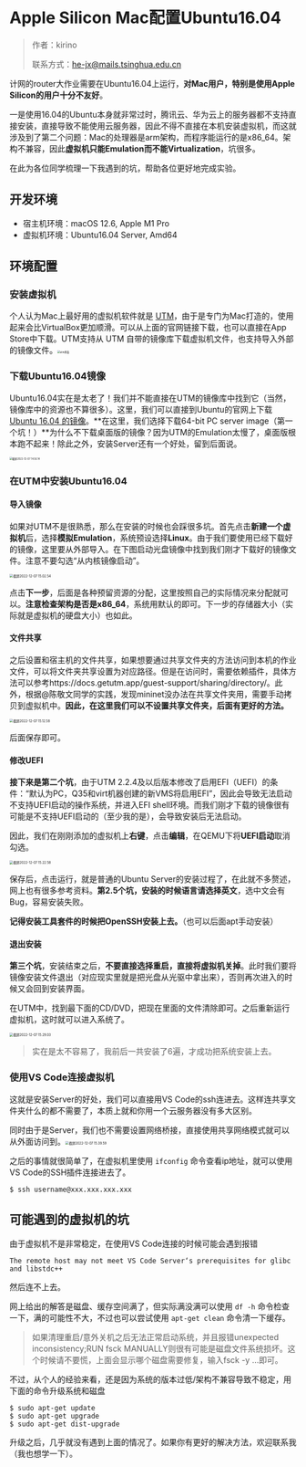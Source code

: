 # Apple Silicon Mac配置Ubuntu16.04

> 作者：kirino
>
> 联系方式：he-jx@mails.tsinghua.edu.cn

计网的router大作业需要在Ubuntu16.04上运行，**对Mac用户，特别是使用Apple Silicon的用户十分不友好**。

一是使用16.04的Ubuntu本身就非常过时，腾讯云、华为云上的服务器都不支持直接安装，直接导致不能使用云服务器，因此不得不直接在本机安装虚拟机，而这就涉及到了第二个问题：Mac的处理器是arm架构，而程序能运行的是x86_64。架构不兼容，因此**虚拟机只能Emulation而不能Virtualization**，坑很多。

在此为各位同学梳理一下我遇到的坑，帮助各位更好地完成实验。

## 开发环境

- 宿主机环境：macOS 12.6, Apple M1 Pro
- 虚拟机环境：Ubuntu16.04 Server, Amd64

## 环境配置

### 安装虚拟机

个人认为Mac上最好用的虚拟机软件就是 [UTM](https://mac.getutm.app/)，由于是专门为Mac打造的，使用起来会比VirtualBox更加顺滑。可以从上面的官网链接下载，也可以直接在App Store中下载。UTM支持从 UTM 自带的镜像库下载虚拟机文件，也支持导入外部的镜像文件。<img src="/homework/network/img/utm.png" alt="utm界面" style="zoom:30%;" />

### 下载Ubuntu16.04镜像

Ubuntu16.04实在是太老了！我们并不能直接在UTM的镜像库中找到它（当然，镜像库中的资源也不算很多）。这里，我们可以直接到Ubuntu的官网上下载 [Ubuntu 16.04 的镜像](https://releases.ubuntu.com/16.04/)。**在这里，我们选择下载64-bit PC server image（第一个坑！）**为什么不下载桌面版的镜像？因为UTM的Emulation太慢了，桌面版根本跑不起来！除此之外，安装Server还有一个好处，留到后面说。

<img src="/homework/network/img/ubuntu.png" alt="截屏2022-12-07 14.56.14" style="zoom:30%;" />

### 在UTM中安装Ubuntu16.04

#### 导入镜像

如果对UTM不是很熟悉，那么在安装的时候也会踩很多坑。首先点击**新建一个虚拟机**后，选择**模拟Emulation**，系统预设选择**Linux**。由于我们要使用已经下载好的镜像，这里要从外部导入。在下图启动光盘镜像中找到我们刚才下载好的镜像文件。注意不要勾选“从内核镜像启动”。

<img src="/homework/network/img/linux.png" alt="截屏2022-12-07 15.02.54" style="zoom:40%;" />

点击**下一步**，后面是各种预留资源的分配，这里按照自己的实际情况来分配就可以。**注意检查架构是否是x86_64**，系统用默认的即可。下一步的存储器大小（实际就是虚拟机的硬盘大小）也如此。

#### 文件共享

之后设置和宿主机的文件共享，如果想要通过共享文件夹的方法访问到本机的作业文件，可以将文件夹共享设置为对应路径。但是在访问时，需要依赖插件，具体方法可以参考https://docs.getutm.app/guest-support/sharing/directory/。此外，根据@陈敬文同学的实践，发现mininet没办法在共享文件夹用，需要手动拷贝到虚拟机中。**因此，在这里我们可以不设置共享文件夹，后面有更好的方法。**

<img src="/homework/network/img/share.png" alt="截屏2022-12-07 15.12.58" style="zoom:40%;" />

后面保存即可。

#### 修改UEFI

**接下来是第二个坑**，由于UTM 2.2.4及以后版本修改了启用EFI（UEFI）的条件：“默认为PC，Q35和virt机器创建的新VMS将启用EFI”，因此会导致无法启动不支持UEFI启动的操作系统，并进入EFI shell环境。而我们刚才下载的镜像很有可能是不支持UEFI启动的（至少我的是），会导致安装后无法启动。

因此，我们在刚刚添加的虚拟机上**右键**，点击**编辑**，在QEMU下将**UEFI启动**取消勾选。

<img src="/homework/network/img/UEFI.png" alt="截屏2022-12-07 15.22.58" style="zoom:40%;" />

保存后，点击运行，就是普通的Ubuntu Server的安装过程了，在此就不多赘述，网上也有很多参考资料。**第2.5个坑，安装的时候语言请选择英文**，选中文会有Bug，容易安装失败。

**记得安装工具套件的时候把OpenSSH安装上去。**（也可以后面apt手动安装）

#### 退出安装

**第三个坑**，安装结束之后，**不要直接选择重启，直接将虚拟机关掉**。此时我们要将镜像安装文件退出（对应现实里就是把光盘从光驱中拿出来），否则再次进入的时候又会回到安装界面。

在UTM中，找到最下面的CD/DVD，把现在里面的文件清除即可。之后重新运行虚拟机，这时就可以进入系统了。

<img src="/homework/network/img/quit.png" alt="截屏2022-12-07 15.29.03" style="zoom:40%;" />

> 实在是太不容易了，我前后一共安装了6遍，才成功把系统安装上去。

### 使用VS Code连接虚拟机

这就是安装Server的好处，我们可以直接用VS Code的ssh连进去。这样连共享文件夹什么的都不需要了，本质上就和你用一个云服务器没有多大区别。

同时由于是Server，我们也不需要设置网络桥接，直接使用共享网络模式就可以从外面访问到。<img src="/homework/network/img/net.png" alt="截屏2022-12-07 15.39.59" style="zoom:40%;" />

之后的事情就很简单了，在虚拟机里使用 `ifconfig` 命令查看ip地址，就可以使用VS Code的SSH插件连接进去了。

```shell
$ ssh username@xxx.xxx.xxx.xxx
```

## 可能遇到的虚拟机的坑

由于虚拟机不是非常稳定，在使用VS Code连接的时候可能会遇到报错

```
The remote host may not meet VS Code Server‘s prerequisites for glibc and libstdc++
```

然后连不上去。

网上给出的解答是磁盘、缓存空间满了，但实际满没满可以使用 `df -h` 命令检查一下，满的可能性不大，不过也可以尝试使用 `apt-get clean` 命令清一下缓存。

> 如果清理重启/意外关机之后无法正常启动系统，并且报错unexpected inconsistency;RUN fsck MANUALLY则很有可能是磁盘文件系统损坏。这个时候请不要慌，上面会显示哪个磁盘需要修复，输入fsck -y ...即可。

不过，从个人的经验来看，还是因为系统的版本过低/架构不兼容导致不稳定，用下面的命令升级系统和磁盘

```shell
$ sudo apt-get update 
$ sudo apt-get upgrade
$ sudo apt-get dist-upgrade
```

升级之后，几乎就没有遇到上面的情况了。如果你有更好的解决方法，欢迎联系我（我也想学一下）。
